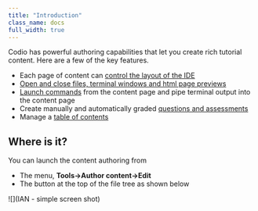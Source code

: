 ```yaml
---
title: "Introduction"
class_name: docs
full_width: true
---
```


Codio has powerful authoring capabilities that let you create rich tutorial content. Here are a few of the key features.

- Each page of content can [control the layout of the IDE](IAN)
- [Open and close files, terminal windows and html page previews](IAN)
- [Launch commands](IAN) from the content page and pipe terminal output into the content page
- Create manually and automatically graded [questions and assessments](IAN)
- Manage a [table of contents](IAN)

## Where is it?
You can launch the content authoring from 

- The menu, **Tools->Author content->Edit**
- The button at the top of the file tree as shown below

![](IAN - simple screen shot)



